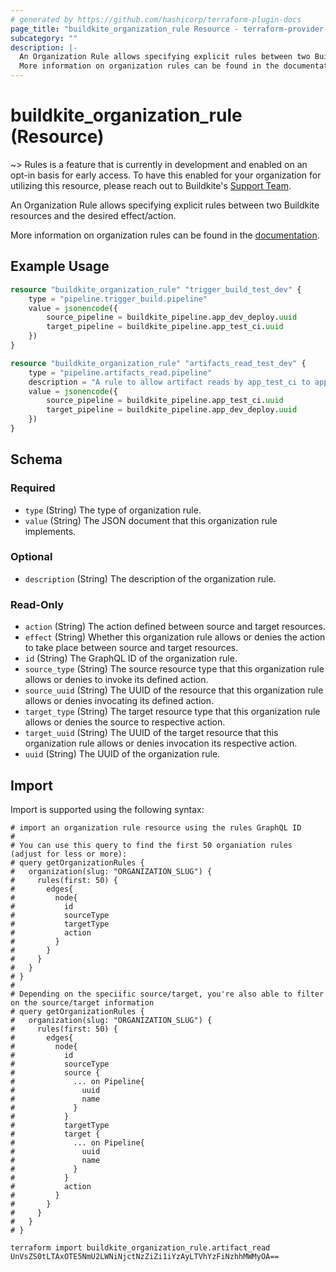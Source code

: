 ```yaml
---
# generated by https://github.com/hashicorp/terraform-plugin-docs
page_title: "buildkite_organization_rule Resource - terraform-provider-buildkite"
subcategory: ""
description: |-
  An Organization Rule allows specifying explicit rules between two Buildkite resources and the desired effect/action.
  More information on organization rules can be found in the documentation https://buildkite.com/docs/pipelines/rules/overview.
---
```


# buildkite_organization_rule (Resource)

~> Rules is a feature that is currently in development and enabled on an opt-in basis for early access. To have this enabled for your organization for utilizing this resource, please reach out to Buildkite's [Support Team](https://buildkite.com/support).

An Organization Rule allows specifying explicit rules between two Buildkite resources and the desired effect/action. 

More information on organization rules can be found in the [documentation](https://buildkite.com/docs/pipelines/rules/overview).

## Example Usage

```terraform
resource "buildkite_organization_rule" "trigger_build_test_dev" {
    type = "pipeline.trigger_build.pipeline"
    value = jsonencode({
        source_pipeline = buildkite_pipeline.app_dev_deploy.uuid
        target_pipeline = buildkite_pipeline.app_test_ci.uuid
    })
}

resource "buildkite_organization_rule" "artifacts_read_test_dev" {
    type = "pipeline.artifacts_read.pipeline"
    description = "A rule to allow artifact reads by app_test_ci to app_dev_deploy"
    value = jsonencode({
        source_pipeline = buildkite_pipeline.app_test_ci.uuid
        target_pipeline = buildkite_pipeline.app_dev_deploy.uuid
    })
}
```

## Schema

### Required

- `type` (String) The type of organization rule.
- `value` (String) The JSON document that this organization rule implements.

### Optional

- `description` (String) The description of the organization rule.

### Read-Only

- `action` (String) The action defined between source and target resources.
- `effect` (String) Whether this organization rule allows or denies the action to take place between source and target resources.
- `id` (String) The GraphQL ID of the organization rule.
- `source_type` (String) The source resource type that this organization rule allows or denies to invoke its defined action.
- `source_uuid` (String) The UUID of the resource that this organization rule allows or denies invocating its defined action.
- `target_type` (String) The target resource type that this organization rule allows or denies the source to respective action.
- `target_uuid` (String) The UUID of the target resource that this organization rule allows or denies invocation its respective action.
- `uuid` (String) The UUID of the organization rule.

## Import

Import is supported using the following syntax:

```shell
# import an organization rule resource using the rules GraphQL ID
#
# You can use this query to find the first 50 organiation rules (adjust for less or more):
# query getOrganizationRules {
#   organization(slug: "ORGANIZATION_SLUG") {
#     rules(first: 50) {
#       edges{
#         node{
#           id
#           sourceType
#           targetType
#           action
#         }
#       }
#     }
#   }
# }
#
# Depending on the speciific source/target, you're also able to filter on the source/target information
# query getOrganizationRules {
#   organization(slug: "ORGANIZATION_SLUG") {
#     rules(first: 50) {
#       edges{
#         node{
#           id
#           sourceType
#           source {
#             ... on Pipeline{
#               uuid
#               name
#             }            
#           }
#           targetType
#           target {
#             ... on Pipeline{
#               uuid
#               name
#             }            
#           }
#           action
#         }
#       }
#     }
#   }
# }

terraform import buildkite_organization_rule.artifact_read UnVsZS0tLTAxOTE5NmU2LWNiNjctNzZiZi1iYzAyLTVhYzFiNzhhMWMyOA==
```
